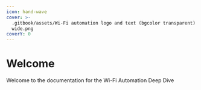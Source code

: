 ```yaml
---
icon: hand-wave
cover: >-
  .gitbook/assets/Wi-Fi automation logo and text (bgcolor transparent) -
  wide.png
coverY: 0
---
```


# Welcome

Welcome to the documentation for the Wi-Fi Automation Deep Dive
